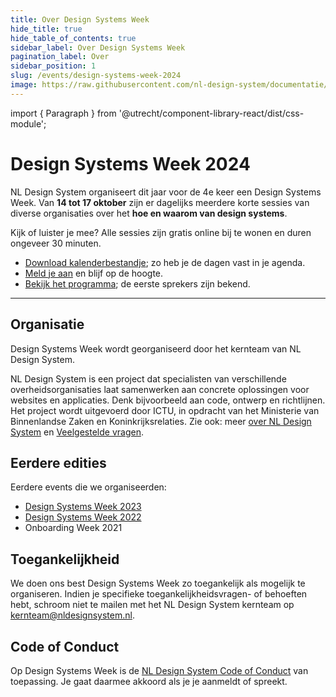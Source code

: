 ```yaml
---
title: Over Design Systems Week
hide_title: true
hide_table_of_contents: true
sidebar_label: Over Design Systems Week
pagination_label: Over
sidebar_position: 1
slug: /events/design-systems-week-2024
image: https://raw.githubusercontent.com/nl-design-system/documentatie/assets/dsw-24.png
---
```


import { Paragraph } from '@utrecht/component-library-react/dist/css-module';

# Design Systems Week 2024

<Paragraph lead>NL Design System organiseert dit jaar voor de 4e keer een Design Systems Week. Van **14 tot 17 oktober** zijn er dagelijks meerdere korte sessies van diverse organisaties over het **hoe en waarom van design systems**.</Paragraph>

<Paragraph>Kijk of luister je mee? Alle sessies zijn gratis online bij te wonen en duren ongeveer 30 minuten.</Paragraph>

- [Download kalenderbestandje](/dsweek-2024/dsweek-2024.ics); zo heb je de dagen vast in je agenda.
- [Meld je aan](/events/design-systems-week/aanmelden) en blijf op de hoogte.
- [Bekijk het programma](/events/design-systems-week-2024/programma); de eerste sprekers zijn bekend.

---

## Organisatie

Design Systems Week wordt georganiseerd door het kernteam van NL Design System.

NL Design System is een project dat specialisten van verschillende overheidsorganisaties laat samenwerken aan concrete oplossingen voor websites en applicaties. Denk bijvoorbeeld aan code, ontwerp en richtlijnen. Het project wordt uitgevoerd door ICTU, in opdracht van het Ministerie van Binnenlandse Zaken en Koninkrijksrelaties. Zie ook: meer [over NL Design System](/project/over-nl-design-system) en [Veelgestelde vragen](/project/faq).

## Eerdere edities

Eerdere events die we organiseerden:

- [Design Systems Week 2023](/events/design-systems-week-2023)
- [Design Systems Week 2022](/events/design-systems-week-2022)
- Onboarding Week 2021

## Toegankelijkheid

We doen ons best Design Systems Week zo toegankelijk als mogelijk te organiseren. Indien je specifieke toegankelijkheidsvragen- of behoeften hebt, schroom niet te mailen met het NL Design System kernteam op [kernteam@nldesignsystem.nl](mailto:kernteam@nldesignsystem.nl).

## Code of Conduct

Op Design Systems Week is de [NL Design System Code of Conduct](https://github.com/nl-design-system/.github/blob/main/CODE_OF_CONDUCT.nl.md) van toepassing. Je gaat daarmee akkoord als je je aanmeldt of spreekt.
